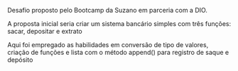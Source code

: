 Desafio proposto pelo Bootcamp da Suzano em parceria com a DIO.

A proposta inicial seria criar um sistema bancário simples com três funções: sacar, depositar e extrato

Aqui foi empregado as habilidades em conversão de tipo de valores, criação de funções e lista com o método append() para registro de saque e depósito
